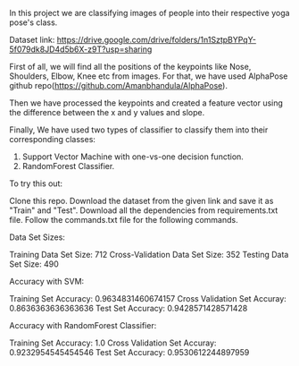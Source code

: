 In this project we are classifying images of people into their respective yoga pose's class.


Dataset link: https://drive.google.com/drive/folders/1n1SztpBYPqY-5f079dk8JD4d5b6X-z9T?usp=sharing


First of all, we will find all the positions of the keypoints like Nose, Shoulders, Elbow, Knee etc from images. For that, we have used AlphaPose github repo(https://github.com/Amanbhandula/AlphaPose).

Then we have processed the keypoints and created a feature vector using the difference between the x and y values and slope.

Finally, We have used two types of classifier to classify them into their corresponding classes:
1. Support Vector Machine with one-vs-one decision function.
2. RandomForest Classifier.


To try this out:

Clone this repo.
Download the dataset from the given link and save it as "Train" and "Test".
Download all the dependencies from requirements.txt file.
Follow the commands.txt file for the following commands.


Data Set Sizes:

Training Data Set Size: 712
Cross-Validation Data Set Size: 352
Testing Data Set Size: 490


Accuracy with SVM:

Training Set Accuracy: 0.9634831460674157
Cross Validation Set Accuray: 0.8636363636363636
Test Set Accuracy: 0.9428571428571428


Accuracy with RandomForest Classifier:

Training Set Accuracy: 1.0
Cross Validation Set Accuray: 0.9232954545454546
Test Set Accuracy: 0.9530612244897959
